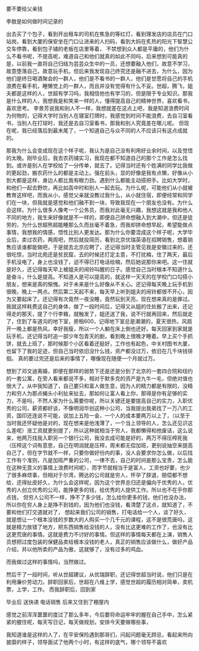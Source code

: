 要不要给父亲钱

李敖是如何做时间记录的



出去买了个包子，看到开出租车的司机在焦急的等红灯，看到理发店的店员在门口站岗，看到大厦的保安坐在门口让进来的人扫码，看到大妈在炙热的阳光下智慧公交车停靠，看到包子铺的老板在店里等着，
不禁想到众人都是平庸的，他们为什么不看书呢，不提高呢，难道自己和他们就真的如此不同吗，后来想到可能真的是，以前我一直将自己归结为芸芸众生中的一员，还想要融入他们，故意不学习，故意堕落自己，故意玩手机，但后来我发现自己终究还是融不进去，为什么，因为他们是终日喝酒聚会的一群人，他们是不看书的一群人，他们是甘愿将自己的手机浪费在看手机，睡懒觉上的一群人，而且并没有觉得有什么不妥。世超，腾飞，姐夫都是这样的人，世超有学习吗，我相信他也有学习的，但是限于专业知识。那我是什么样的人，我想我是和笑来一样的人，懂得提高自己的精神世界，喜欢看书，喜欢思考。
李景芳说我和别人不一样，我想就差在这点上吧，我是知道浪费时间为何物的，记得大学时当别人在寝室打牌时，我感觉到时间不能浪费，去自习室看书，当别人在打球时，我还是去自习室看书，那我和别人究竟差在哪儿呢。
但现在呢，我已经落后到最末尾了，一个知道自己与众不同的人不应该只有这点成就的。

那我为什么会变成现在这个样子呢，我认为是自己没有利用好业余时间，以及觉悟的太晚。刚毕业后，我去农药铺实习，我现在都不知道自己的那个工作是怎么找到。或许是别人在学校给了一分传单，就去了。记得当时还有个姓满的同学比我做的更起劲，搬农药什么的都是主动上。强在前头，显的好像是我有点懒，好像从小到大都是这样，身边人都比我有眼力劲。遇到什么都能主动搭把手。比如大学时，和他们一起去野炊，再比如高中时和别人一起去玩。为什么呢，可能他们从小就被教育这样吧，而我从小，感觉父亲就没教过我什么，从小就住宿，即便经常和同学们在一块，但我就是感觉和他们融不到一块，导致我现在一个朋友也没有。为什么会这样。为什么很多人像考一个公务员，而我对此毫无兴趣，我想这就是我和他人不同的地方，我生来好像就是不一样的，即便自己拼命想融入到大潮中，但还是徒劳的，为什么世超熊超能睡那么久而丝毫不着急，而我却拼命想早起，希望能做点事情，我想我的情感，悟性比别人更发达。那为什么你要混成这个样子呢，大学毕业后，卖过农药，两周吧，然后就投简历，看到北京优瑞英语在招聘销售，想着销售应该谁都能做吧，于是就去北京应聘了，还记得当时主管见我是安徽过来的，还很吃惊，当时北苑还是贫民窟，去的时候还打定主意，不打扰楠，住了两天，最后手机没电了，身上也没钱了，迫不得已打电话给楠，然后她说那你来吧。这一住就是好久，还记得每天早上被姐夫的闹铃叫醒的日子。感觉自己当时根本不知道什么是奋斗，什么是提高。不知道人是可以提高的，就这样一天天的在学校门口勾搭小朋友，想来是真的惭愧。对于未来是什么好像从不关心。还记得每天晚上玩手机到很晚，晚上一两点。然后第二天起不来，每天早上听到姐夫的闹铃都很不开心，因为又要起床了。还记得有次竟然一夜没睡，竟然玩到天亮，现在想来真的是罪过。我就这样耗费这自己的身体，做了一段时间后，记得又从姐的住处搬了出来，还记得走的那天，提了个行李箱，就触发了，姐还送了我，说不行就再回来，然后就走了，住到了车道沟的地下室，房租600，记得地下室总是潮潮的，夏天很热，风扇开一晚上都是热风，幸好我瘦，所以一个人躺在床上倒也还好。每天回家到家就是玩手机，还记得当时追一部少年包青天的剧，看到晚上很晚才睡着。早上买个手抓饼，就去上班了，那时候那个小区看着还挺好，工作也有起色，中关村图书大厦，也留下了我的足迹，但自己当时依旧没什么钱，资产都没过万，依旧在几千块钱徘徊。
真的要过完还是后来的事情了，哪像现在随便一个月就过万。


想到了邓文迪离婚，即便在那样的弱势下还是还是分到了北京的一套四合院和纽约的一套公寓，在旁人看来都说不多，相对于默多克的资产是九牛一毛，但绝对值也很大了。从中我知道了，自己要只和富人做生意，因为人的精力都是有限的，没精力和穷人为那点蝇头小利扯来扯去，那如何让富人看上你，那得是你有足够的实力，不是吗，不然人家为什么需要你呢，所以关键还是要提高自己的实力，入职优秀的公司，薪资都好谈，不像明润华创这种小公司，当我提出我弟找了一万八的工资，国印还连说不可能，说加上五险一金，一个人的成本要两万以上了，（以至于当时我还怀疑他是对的，现在想来是他浅薄了，一个当上领导的人，怎么还见识这么差呢）涨工资就更别提了，所以这种就相当于穷人，我都懒得和他废话，这么说来，他两万找我入职另一个银行公司，我没去成可能是好的，两万不得压榨死我（压榨这个词有意思，自己在明润就是压榨，周末都无偿加班，更别说抽空来提高自己了，但在字节就不一样，只要你做好份内的事，没人会要求你怎么做，以后找工作有个准则，凡是加班严重的公司，一律不去，自己的时间是那么宝贵，怎么能在这种无意义的事情上浪费时间呢），而字节就相当于是富人，工资也好要，也少了很多麻烦事，但相对于尔湾，腾达的公司就是穷人，怀孕了辞退，赔偿都不想给，还得扯皮好久，为什么会这样呢，因为这个世界总归还是偏向于优秀的人，优秀的人创立优秀的公司，能挣更多的钱，给优秀的人提供工作。所以也不在乎你那点钱，
但穷人公司不一样，挣不了多少钱，怎么给你更多的钱，他们也没办法，
所以你在穷人身上是挣不到钱的，因为他们也没钱，看清楚了这点，就知道了，不要和他们打交道就对了，
想起来我们公司的销售，打电话给一个人，谈了好久，就是想让一个根本没钱的岁数大的人购买一个几千元的课程，这不是很荒唐吗，这就是精力放错了地方，把东西销售给没钱的人，没有比这更难的工作了，也没有比这更荒唐的事情。这就是费力不讨好的事情。但这样的事情每天都在上演，销售人员想把过度包装的保健品卖给根本没钱的老人，真正的销售应该做什么，做好产品介绍，并以他所卖的产品为傲，这就够了，没有过多的鸡血。

而我做过这样的事情吗，当然做过。

然后干了一段时间，听从世超建议，从优瑞辞职，还记得世超当时说，他们只是在利用廉价劳动力。辞职回家后，世超在八维上学，感觉世超的履历相对简单，卖机票，上学，工作。
而我辞职后，回到家

毕业后
送快递
电话销售
后来又住到了棚屋内

感觉之前浑浑噩噩的度过了那么多年，今后要将命运牢牢的握在自己手中，怎么紧紧的握住呢，每天写日记，每天做规划，安排今天要做哪些事，

我知道谁是这样的人了，在平安保险遇到那哥们，问起问题毫无顾忌，看起来所向披靡的样子，领导面试了他两个小时，有这样的底气，哪个领导不喜欢
